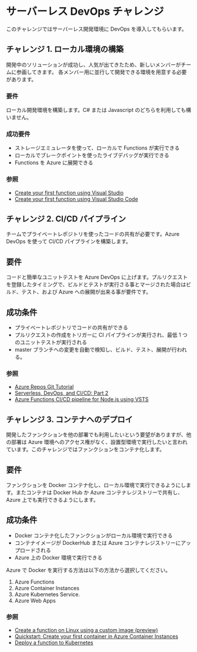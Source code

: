 # サーバーレス DevOps チャレンジ

このチャレンジではサーバーレス開発環境に DevOps を導入してもらいます。 


## チャレンジ 1. ローカル環境の構築

開発中のソリューションが成功し、人気が出てきたため、新しいメンバーがチームに参画してきます。
各メンバー用に並行して開発できる環境を用意する必要があります。

### 要件

ローカル開発環境を構築します。C# または Javascript のどちらを利用しても構いません。

### 成功要件

* ストレージエミュレータを使って、ローカルで Functions が実行できる
* ローカルでブレークポイントを使ったライブデバッグが実行できる
* Functions を Azure に展開できる

### 参照

* [Create your first function using Visual Studio](https://docs.microsoft.com/en-us/azure/azure-functions/functions-create-your-first-function-visual-studio)
* [Create your first function using Visual Studio Code](https://docs.microsoft.com/en-us/azure/azure-functions/functions-create-first-function-vs-code)



## チャレンジ 2. CI/CD パイプライン

チームでプライベートレポジトリを使ったコードの共有が必要です。Azure DevOps を使って CI/CD パイプラインを構築します。

## 要件

コードと簡単なユニットテストを Azure DevOps に上げます。プルリクエストを登録したタイミングで、ビルドとテストが実行さる事とマージされた場合はビルド、テスト、および Azure への展開が出来る事が要件です。

## 成功条件
     
* プライベートレポジトリでコードの共有ができる
* プルリクエストの作成をトリガーに CI パイプラインが実行され、最低 1 つのユニットテストが実行される
* master ブランチへの変更を自動で検知し、ビルド、テスト、展開が行われる。

### 参照

* [Azure Repos Git Tutorial](https://docs.microsoft.com/en-us/azure/devops/repos/git/gitworkflow?view=vsts)
* [Serverless, DevOps, and CI/CD: Part 2](https://medium.com/microsoftazure/serverless-devops-and-ci-cd-part-2-b6e0a6d05530)
* [Azure Functions CI/CD pipeline for Node.js using VSTS](https://blogs.technet.microsoft.com/livedevopsinjapan/2017/12/13/azure-functions-cicd-pipeline-for-node-js-using-vsts/)

## チャレンジ 3. コンテナへのデプロイ

開発したファンクションを他の部署でも利用したいという要望がありますが、他の部署は Azure 環境へのアクセス権がなく、設置型環境で実行したいと言われています。このチャレンジではファンクションをコンテナ化します。

## 要件

ファンクションを Docker コンテナ化し、ローカル環境で実行できるようにします。またコンテナは Docker Hub か Azure コンテナレジストリーで共有し、Azure 上でも実行できるようにします。

## 成功条件

* Docker コンテナ化したファンクションがローカル環境で実行できる
* コンテナイメージが DockerHub または Azure コンテナレジストリーにアップロードされる
* Azure 上の Docker 環境で実行できる

Azure で Docker を実行する方法は以下の方法から選択してください。

1. Azure Functions
2. Azure Container Instances
3. Azure Kubernetes Service.
4. Azure Web Apps

### 参照 

* [Create a function on Linux using a custom image (preview)](https://docs.microsoft.com/en-au/azure/azure-functions/functions-create-function-linux-custom-image)
* [Quickstart: Create your first container in Azure Container Instances](https://docs.microsoft.com/en-us/azure/container-instances/container-instances-quickstart-portal) 
* [Deploy a function to Kubernetes](https://github.com/Azure/azure-functions-core-tools#deploy-a-function-to-kubernetes)

